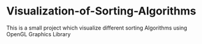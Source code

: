 # Visualization-of-Sorting-Algorithms
This is a small project which visualize different sorting Algorithms using OpenGL Graphics Library
